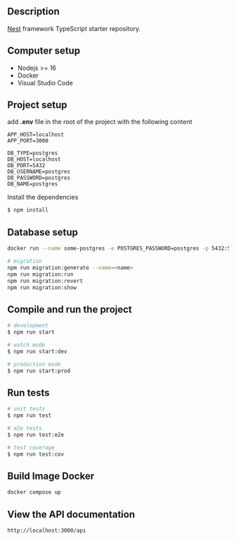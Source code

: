 

## Description

[Nest](https://github.com/nestjs/nest) framework TypeScript starter repository.

## Computer setup

- Nodejs >= 16
- Docker
- Visual Studio Code

## Project setup

add **.env** file in the root of the project with the following content

```
APP_HOST=localhost
APP_PORT=3000

DB_TYPE=postgres
DB_HOST=localhost
DB_PORT=5432
DB_USERNAME=postgres
DB_PASSWORD=postgres
DB_NAME=postgres
```

Install the dependencies

```bash
$ npm install
```

## Database setup

```bash
docker run --name some-postgres -e POSTGRES_PASSWORD=postgres -p 5432:5432 -d postgres

# migration
npm run migration:generate --name=<name>
npm run migration:run
npm run migration:revert
npm run migration:show

```

## Compile and run the project

```bash
# development
$ npm run start

# watch mode
$ npm run start:dev

# production mode
$ npm run start:prod
```

## Run tests

```bash
# unit tests
$ npm run test

# e2e tests
$ npm run test:e2e

# test coverage
$ npm run test:cov
```

## Build Image Docker

```bash
docker compose up
```

## View the API documentation

```
http://localhost:3000/api
```